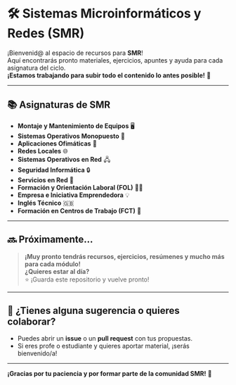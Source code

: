 # 🛠️ Sistemas Microinformáticos y Redes (SMR)

¡Bienvenid@ al espacio de recursos para **SMR**!  
Aquí encontrarás pronto materiales, ejercicios, apuntes y ayuda para cada asignatura del ciclo.  
**¡Estamos trabajando para subir todo el contenido lo antes posible!** 🚀

---

## 📚 Asignaturas de SMR

- **Montaje y Mantenimiento de Equipos** 🖥️
- **Sistemas Operativos Monopuesto** 💽
- **Aplicaciones Ofimáticas** 📝
- **Redes Locales** 🌐
- **Sistemas Operativos en Red** 🖧
- **Seguridad Informática** 🔒
- **Servicios en Red** 📡
- **Formación y Orientación Laboral (FOL)** 👨‍💼
- **Empresa e Iniciativa Emprendedora** 💡
- **Inglés Técnico** 🇬🇧
- **Formación en Centros de Trabajo (FCT)** 🏢

---

## 🔜 Próximamente...

> **¡Muy pronto tendrás recursos, ejercicios, resúmenes y mucho más para cada módulo!**  
> **¿Quieres estar al día?**  
> ⭐ ¡Guarda este repositorio y vuelve pronto!

---

## 💬 ¿Tienes alguna sugerencia o quieres colaborar?

- Puedes abrir un **issue** o un **pull request** con tus propuestas.
- Si eres profe o estudiante y quieres aportar material, ¡serás bienvenido/a!

---

**¡Gracias por tu paciencia y por formar parte de la comunidad SMR!** 🙌

